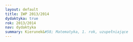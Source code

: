 ```yaml
---
layout: default
title: IWP 2013/2014
dydaktyka: true
rok: 2013/2014
nav: dydaktyka
summary: Kierunek&#58; Matematyka, 1. rok, uzupełniające
---
```

